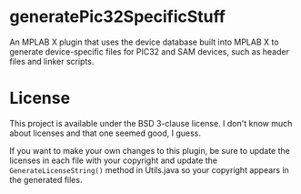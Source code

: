 # generatePic32SpecificStuff
An MPLAB X plugin that uses the device database built into MPLAB X to generate device-specific files for PIC32 and SAM devices, such as header files and linker scripts.

# License
This project is available under the BSD 3-clause license.  I don't know much about licenses and that one seemed good, I guess.

If you want to make your own changes to this plugin, be sure to update the licenses in each file with your copyright and update the `GenerateLicenseString()` method in Utils.java so your copyright appears in the generated files.
